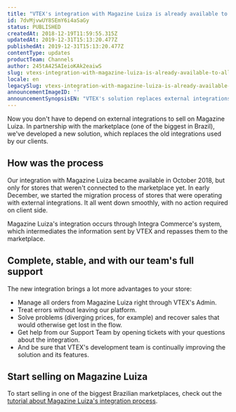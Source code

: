 ```yaml
---
title: "VTEX's integration with Magazine Luiza is already available to all stores"
id: 7dvMjvwUY8SEmY6i4aSaGy
status: PUBLISHED
createdAt: 2018-12-19T11:59:55.315Z
updatedAt: 2019-12-31T15:13:20.477Z
publishedAt: 2019-12-31T15:13:20.477Z
contentType: updates
productTeam: Channels
author: 245tA425AIeioKAk2eaiwS
slug: vtexs-integration-with-magazine-luiza-is-already-available-to-all-stores
locale: en
legacySlug: vtexs-integration-with-magazine-luiza-is-already-available-to-all-stores
announcementImageID: ''
announcementSynopsisEN: "VTEX's solution replaces external integrations, offering more resources and our team's total support."
---
```


Now you don't have to depend on external integrations to sell on Magazine Luiza.  In partnership with the marketplace (one of the biggest in Brazil), we've developed a  new solution, which replaces the old integrations used by our clients.


## How was the process
Our integration with Magazine Luiza became available in October 2018, but only for stores that weren't connected to the marketplace yet. In early December,  we started the migration process of stores that were operating with external integrations.  It all went down smoothly, with no action required on client side.

<div class="alert alert-info">
Magazine Luiza's integration occurs through  Integra Commerce's system, which intermediates the information sent by VTEX and repasses them to the marketplace.
</div>


## Complete, stable, and with our team's full support
 The new integration brings a lot more advantages to your store:

- Manage all orders from Magazine Luiza right through VTEX's Admin.
- Treat errors without leaving our platform.
- Solve problems (diverging prices, for example) and recover sales that would otherwise get lost in the flow.
- Get help from our Support Team by opening tickets with your questions about the integration.
- And be sure that VTEX's development team is continually improving the solution and its features.


## Start selling on Magazine Luiza
To start selling in one of the biggest Brazilian marketplaces, check out the [tutorial about Magazine Luiza's integration process](/en/tracks/magazine-luiza-integration-set-up).

